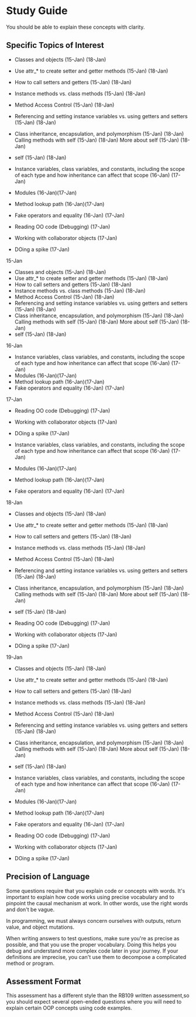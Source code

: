 # Study Guide

You should be able to explain these concepts with clarity.

## Specific Topics of Interest

- Classes and objects (15-Jan)  (18-Jan)
- Use attr_* to create setter and getter methods (15-Jan)  (18-Jan)
- How to call setters and getters (15-Jan)  (18-Jan)
- Instance methods vs. class methods (15-Jan)  (18-Jan)
- Method Access Control (15-Jan)  (18-Jan)
- Referencing and setting instance variables vs. using getters and setters (15-Jan)  (18-Jan)
- Class inheritance, encapsulation, and polymorphism (15-Jan)  (18-Jan)
  Calling methods with self (15-Jan)  (18-Jan)
  More about self (15-Jan)  (18-Jan)
- self (15-Jan)  (18-Jan)


- Instance variables, class variables, and constants, including the scope of each type and how inheritance can affect that scope  (16-Jan) (17-Jan)
- Modules  (16-Jan)(17-Jan)
- Method lookup path  (16-Jan)(17-Jan)
- Fake operators and equality  (16-Jan)  (17-Jan)

- Reading OO code (Debugging)  (17-Jan)
- Working with collaborator objects  (17-Jan)
- DOing a spike  (17-Jan)

15-Jan

- Classes and objects (15-Jan)  (18-Jan)
- Use attr_* to create setter and getter methods (15-Jan)  (18-Jan)
- How to call setters and getters (15-Jan)  (18-Jan)
- Instance methods vs. class methods (15-Jan)  (18-Jan)
- Method Access Control (15-Jan)  (18-Jan)
- Referencing and setting instance variables vs. using getters and setters (15-Jan)  (18-Jan)
- Class inheritance, encapsulation, and polymorphism (15-Jan)  (18-Jan)
  Calling methods with self (15-Jan)  (18-Jan)
  More about self (15-Jan)  (18-Jan)
- self (15-Jan)  (18-Jan)

16-Jan

- Instance variables, class variables, and constants, including the scope of each type and how inheritance can affect that scope  (16-Jan) (17-Jan)
- Modules  (16-Jan)(17-Jan)
- Method lookup path  (16-Jan)(17-Jan)
- Fake operators and equality  (16-Jan)  (17-Jan)

17-Jan

- Reading OO code (Debugging)  (17-Jan)
- Working with collaborator objects  (17-Jan)
- DOing a spike  (17-Jan)

- Instance variables, class variables, and constants, including the scope of each type and how inheritance can affect that scope  (16-Jan) (17-Jan)
- Modules  (16-Jan)(17-Jan)
- Method lookup path  (16-Jan)(17-Jan)
- Fake operators and equality  (16-Jan)  (17-Jan)

18-Jan

- Classes and objects (15-Jan)  (18-Jan)
- Use attr_* to create setter and getter methods (15-Jan)  (18-Jan)
- How to call setters and getters (15-Jan)  (18-Jan)
- Instance methods vs. class methods (15-Jan)  (18-Jan)
- Method Access Control (15-Jan)  (18-Jan)
- Referencing and setting instance variables vs. using getters and setters (15-Jan)  (18-Jan)
- Class inheritance, encapsulation, and polymorphism (15-Jan)  (18-Jan)
  Calling methods with self (15-Jan)  (18-Jan)
  More about self (15-Jan)  (18-Jan)
- self (15-Jan)  (18-Jan)

- Reading OO code (Debugging)  (17-Jan)
- Working with collaborator objects  (17-Jan)
- DOing a spike  (17-Jan)

19-Jan

- Classes and objects (15-Jan)  (18-Jan)
- Use attr_* to create setter and getter methods (15-Jan)  (18-Jan)
- How to call setters and getters (15-Jan)  (18-Jan)
- Instance methods vs. class methods (15-Jan)  (18-Jan)
- Method Access Control (15-Jan)  (18-Jan)
- Referencing and setting instance variables vs. using getters and setters (15-Jan)  (18-Jan)
- Class inheritance, encapsulation, and polymorphism (15-Jan)  (18-Jan)
  Calling methods with self (15-Jan)  (18-Jan)
  More about self (15-Jan)  (18-Jan)
- self (15-Jan)  (18-Jan)


- Instance variables, class variables, and constants, including the scope of each type and how inheritance can affect that scope  (16-Jan) (17-Jan)
- Modules  (16-Jan)(17-Jan)
- Method lookup path  (16-Jan)(17-Jan)
- Fake operators and equality  (16-Jan)  (17-Jan)

- Reading OO code (Debugging)  (17-Jan)
- Working with collaborator objects  (17-Jan)
- DOing a spike  (17-Jan)


## Precision of Language

Some questions require that you explain code or concepts with words. It's important to explain how code works using precise vocabulary and to pinpoint the causal mechanism at work. In other words, use the right words and don't be vague.

In programming, we must always concern ourselves with outputs, return value, and object mutations. 

When writing answers to test questions, make sure you're as precise as possible, and that you use the proper vocabulary. Doing this helps you debug and understand more complex code later in your journey. If your definitions are imprecise, you can't use them to decompose a complicated method or program.

## Assessment Format

This assessment has a different style than the RB109 written assessment,so you should expect several open-ended questions where you will need to explain certain OOP concepts using code examples.